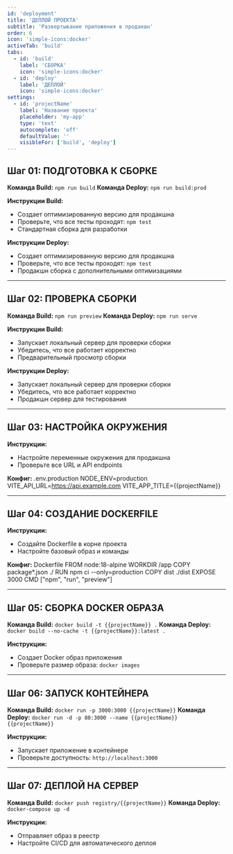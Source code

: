 ```yaml
---
id: 'deployment'
title: 'ДЕПЛОЙ ПРОЕКТА'
subtitle: 'Развертывание приложения в продакшн'
order: 6
icon: 'simple-icons:docker'
activeTab: 'build'
tabs:
  - id: 'build'
    label: 'СБОРКА'
    icon: 'simple-icons:docker'
  - id: 'deploy'
    label: 'ДЕПЛОЙ'
    icon: 'simple-icons:docker'
settings:
  - id: 'projectName'
    label: 'Название проекта'
    placeholder: 'my-app'
    type: 'text'
    autocomplete: 'off'
    defaultValue: ''
    visibleFor: ['build', 'deploy']
---
```


## Шаг 01: ПОДГОТОВКА К СБОРКЕ

**Команда Build:** `npm run build`
**Команда Deploy:** `npm run build:prod`

**Инструкции Build:**
- Создает оптимизированную версию для продакшна
- Проверьте, что все тесты проходят: `npm test`
- Стандартная сборка для разработки

**Инструкции Deploy:**
- Создает оптимизированную версию для продакшна
- Проверьте, что все тесты проходят: `npm test`
- Продакшн сборка с дополнительными оптимизациями

---

## Шаг 02: ПРОВЕРКА СБОРКИ

**Команда Build:** `npm run preview`
**Команда Deploy:** `npm run serve`

**Инструкции Build:**
- Запускает локальный сервер для проверки сборки
- Убедитесь, что все работает корректно
- Предварительный просмотр сборки

**Инструкции Deploy:**
- Запускает локальный сервер для проверки сборки
- Убедитесь, что все работает корректно
- Продакшн сервер для тестирования

---

## Шаг 03: НАСТРОЙКА ОКРУЖЕНИЯ

**Инструкции:**
- Настройте переменные окружения для продакшна
- Проверьте все URL и API endpoints

**Конфиг:** .env.production
NODE_ENV=production
VITE_API_URL=https://api.example.com
VITE_APP_TITLE={{projectName}}

---

## Шаг 04: СОЗДАНИЕ DOCKERFILE

**Инструкции:**
- Создайте Dockerfile в корне проекта
- Настройте базовый образ и команды

**Конфиг:** Dockerfile
FROM node:18-alpine
WORKDIR /app
COPY package*.json ./
RUN npm ci --only=production
COPY dist ./dist
EXPOSE 3000
CMD ["npm", "run", "preview"]

---

## Шаг 05: СБОРКА DOCKER ОБРАЗА

**Команда Build:** `docker build -t {{projectName}} .`
**Команда Deploy:** `docker build --no-cache -t {{projectName}}:latest .`

**Инструкции:**
- Создает Docker образ приложения
- Проверьте размер образа: `docker images`

---

## Шаг 06: ЗАПУСК КОНТЕЙНЕРА

**Команда Build:** `docker run -p 3000:3000 {{projectName}}`
**Команда Deploy:** `docker run -d -p 80:3000 --name {{projectName}} {{projectName}}`

**Инструкции:**
- Запускает приложение в контейнере
- Проверьте доступность: `http://localhost:3000`

---

## Шаг 07: ДЕПЛОЙ НА СЕРВЕР

**Команда Build:** `docker push registry/{{projectName}}`
**Команда Deploy:** `docker-compose up -d`

**Инструкции:**
- Отправляет образ в реестр
- Настройте CI/CD для автоматического деплоя

